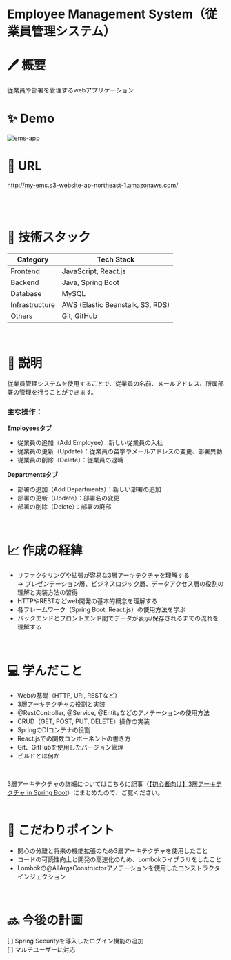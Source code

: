 # Employee Management System（従業員管理システム）
# 🖊️ 概要
従業員や部署を管理するwebアプリケーション
<br>

# ✨ Demo
![ems-app](https://github.com/zakzackr/employee-management-system/assets/100734822/758f48fe-e025-4c0c-8551-7e41ccf41f4c)
<br>    

# 🔗 URL
http://my-ems.s3-website-ap-northeast-1.amazonaws.com/

<br>　　

# 💾 技術スタック
| Category | Tech Stack |
| ---- | ---- |
| Frontend | JavaScript, React.js |
| Backend | Java, Spring Boot |
| Database | MySQL |
| Infrastructure | AWS (Elastic Beanstalk, S3, RDS) |
| Others | Git, GitHub |
<br>

# 📝 説明
従業員管理システムを使用することで、従業員の名前、メールアドレス、所属部署の管理を行うことができます。
    
### 主な操作：
**Employeesタブ**    
* 従業員の追加（Add Employee）:新しい従業員の入社    
* 従業員の更新（Update）：従業員の苗字やメールアドレスの変更、部署異動
* 従業員の削除（Delete）：従業員の退職
    
**Departmentsタブ**    
* 部署の追加（Add Departments）：新しい部署の追加
* 部署の更新（Update）：部署名の変更   
* 部署の削除（Delete）：部署の廃部
<br>

# 📈 作成の経緯
* リファクタリングや拡張が容易な3層アーキテクチャを理解する    
  -> プレゼンテーション層、ビジネスロジック層、データアクセス層の役割の理解と実装方法の習得
* HTTPやRESTなどweb開発の基本的概念を理解する
* 各フレームワーク（Spring Boot, React.js）の使用方法を学ぶ
* バックエンドとフロントエンド間でデータが表示/保存されるまでの流れを理解する
<br>    
 
# 💻 学んだこと
* Webの基礎（HTTP, URI, RESTなど）
* 3層アーキテクチャの役割と実装
* @RestController, @Service, @Entityなどのアノテーションの使用方法
* CRUD（GET, POST, PUT, DELETE）操作の実装
* SpringのDIコンテナの役割
* React.jsでの関数コンポーネントの書き方
* Git、GitHubを使用したバージョン管理
* ビルドとは何か
<br>

3層アーキテクチャの詳細についてはこちらに記事（[【初心者向け】3層アーキテクチャ in Spring Boot](https://qiita.com/shibainuu/items/757c2e418459e4b51dd1)）にまとめたので、ご覧ください。    
<br>

# 🌈 こだわりポイント
* 関心の分離と将来の機能拡張のため3層アーキテクチャを使用したこと
* コードの可読性向上と開発の高速化のため、Lombokライブラリをしたこと
* Lombokの@AllArgsConstructorアノテーションを使用したコンストラクタインジェクション
<br>

# 🔜 今後の計画
[ ] Spring Securityを導入したログイン機能の追加　　　　    
[ ] マルチユーザーに対応
<br>　　　　
  

    
